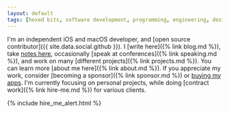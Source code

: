 ```yaml
---
layout: default
tags: [hexed bits, software development, programming, engineering, design patterns, ios, macos, tvOS, watchOS, xcode, objective-c, swift, ethics, app store, github, open-source]
---
```


I'm an independent iOS and macOS developer, and [open source contributor]({{ site.data.social.github }}).
I [write here]({% link blog.md %}), take [notes here](https://jessesquires.github.io/TIL/), occasionally [speak at conferences]({% link speaking.md %}), and work on many [different projects]({% link projects.md %}).
You can learn more [about me here]({% link about.md %}).
If you appreciate my work, consider [becoming a sponsor]({% link sponsor.md %}) or [buying my apps](https://www.hexedbits.com).
I'm currently focusing on personal projects, while doing [contract work]({% link hire-me.md %}) for various clients.

{% include hire_me_alert.html %}
